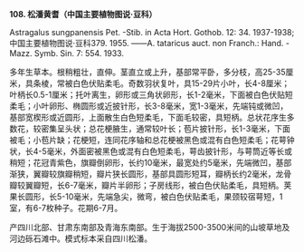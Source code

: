 **108. 松潘黄耆（中国主要植物图说·豆科）**

Astragalus sungpanensis Pet. -Stib. in Acta Hort. Gothob. 12: 34. 1937-1938; 中国主要植物图说·豆科379. 1955. ——A. tataricus auct. non Franch.: Hand. -Mazz. Symb. Sin. 7: 554. 1933.

多年生草本。根稍粗壮，直伸。茎直立或上升，基部常平卧，多分枝，高25-35厘米，具条棱，常被白色伏贴柔毛。奇数羽状复叶，具15-29片小叶，长4-8厘米；叶柄长0.5-1厘米；托叶离生，卵形或三角状卵形，长1-2毫米，下面被白色伏贴短柔毛；小叶卵形、椭圆形或近披针形，长3-8毫米，宽1-3毫米，先端钝或微凹，基部宽楔形或近圆形，上面散生白色短柔毛，下面毛较密，具短柄。总状花序生多数花，较密集呈头状；总花梗腋生，通常较叶长；苞片披针形，长1-3毫米，下面被毛；小苞片缺；花梗短，连同花序轴和总花梗被黑色或混有白色短柔毛；花萼钟状，长4-5毫米，外面密被黑色或混有白色短柔毛，萼齿披针形，与萼筒近等长或稍短；花冠青紫色，旗瓣倒卵形，长约10毫米，最宽处约5毫米，先端微凹，基部渐狭，翼瓣较旗瓣稍短，瓣片狭长圆形，基部具圆形短耳，瓣柄长约2毫米，龙骨瓣较翼瓣短，长6-7毫米，瓣片半卵形；子房线形，被白色伏贴柔毛，具短柄。荚果长圆形，长5-10毫米，先端急尖，微弯，被白色伏贴柔毛，果颈较宿萼短，1室，有6-7枚种子。花期6-7月。

产四川北部、甘肃东南部及青海东南部。生于海拔2500-3500米间的山坡草地及河边砾石滩中。模式标本采自四川松潘。
